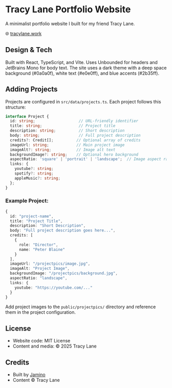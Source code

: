 # Tracy Lane Portfolio Website

A minimalist portfolio website I built for my friend Tracy Lane.

🌐 [tracylane.work](https://tracylane.work)

## Design & Tech

Built with React, TypeScript, and Vite. Uses Unbounded for headers and JetBrains Mono for body text. The site uses a dark theme with a deep space background (#0a0a0f), white text (#e0e0ff), and blue accents (#2b35ff).

## Adding Projects

Projects are configured in `src/data/projects.ts`. Each project follows this structure:

```typescript
interface Project {
  id: string;                   // URL-friendly identifier
  title: string;                // Project title
  description: string;          // Short description
  body: string;                 // Full project description
  credits?: Credit[];          // Optional array of credits
  imageUrl: string;            // Main project image
  imageAlt?: string;           // Image alt text
  backgroundImage?: string;    // Optional hero background
  aspectRatio: 'square' | 'portrait' | 'landscape';  // Image aspect ratio
  links: {
    youtube?: string;
    spotify?: string;
    appleMusic?: string;
  };
}
```

### Example Project:

```typescript
{
  id: "project-name",
  title: "Project Title",
  description: "Short Description",
  body: "Full project description goes here...",
  credits: [
    {
      role: "Director",
      name: "Peter Blaine"
    }
  ],
  imageUrl: "/projectpics/image.jpg",
  imageAlt: "Project Image",
  backgroundImage: "/projectpics/background.jpg",
  aspectRatio: "landscape",
  links: {
    youtube: "https://youtube.com/..."
  }
}
```

Add project images to the `public/projectpics/` directory and reference them in the project configuration.

## License

- Website code: MIT License
- Content and media: © 2025 Tracy Lane

## Credits

- Built by [Jamino](https://jamino.me)
- Content © Tracy Lane